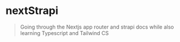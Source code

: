 # nextStrapi

> Going through the Nextjs app router and strapi docs while also learning Typescript and Tailwind CS